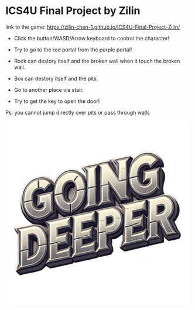 # ICS4U Final Project by Zilin
link to the game:
https://zilin-chen-1.github.io/ICS4U-Final-Project-Zilin/

- Click the button/WASD/Arrow keyboard to control the character!

- Try to go to the red portal from the purple portal!

- Rock can destory itself and the broken wall when it touch the broken wall.

- Box can destory itself and the pits.

- Go to another place via stair.

- Try to get the key to open the door!

Ps: you cannot jump directly over pits or pass through walls

![Title](public/assets/logo.png)